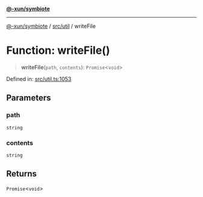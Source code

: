 [**@-xun/symbiote**](../../../README.md)

***

[@-xun/symbiote](../../../README.md) / [src/util](../README.md) / writeFile

# Function: writeFile()

> **writeFile**(`path`, `contents`): `Promise`\<`void`\>

Defined in: [src/util.ts:1053](https://github.com/Xunnamius/symbiote/blob/beb889fb40f0cd320367d5f94d02e29b1efb13ab/src/util.ts#L1053)

## Parameters

### path

`string`

### contents

`string`

## Returns

`Promise`\<`void`\>
